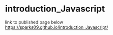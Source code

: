 # introduction_Javascript
link to published page below
https://sparks09.github.io/introduction_Javascript/
